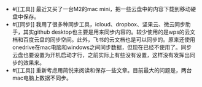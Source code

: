 - #[[工具]] 最近又买了一台M2的mac mini，把一些云盘中的内容下载到移动硬盘中保存。
- #[[同步]] 我用了很多种同步工具，icloud、dropbox、坚果云、微云同步助手，其实github desktop也主要是用来同步内容的。较少使用的是wps的云文档和百度云盘的同步空间。此外，飞书的云文档也是可以同步的。原来还使用onedrive在mac电脑和windows之间同步数据，但现在已经不使用了。同步云盘也要设置为开机启动才行，之前实际上有些没有设置，这样没有发挥出同步的效果来。
- #[[工具]] 重新考虑用简悦来阅读和保存一些文章。目前最大的问题是，两台mac电脑上数据不同步。
